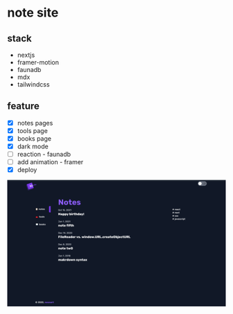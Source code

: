 # note site

## stack
+ nextjs
+ framer-motion
+ faunadb
+ mdx
+ tailwindcss

## feature

- [x] notes pages
- [x] tools page
- [x] books page
- [x] dark mode
- [ ] reaction - faunadb
- [ ] add animation - framer
- [x] deploy

![screenshot](https://github.com/nos-nart/nosnote/blob/master/nosnote.png)
